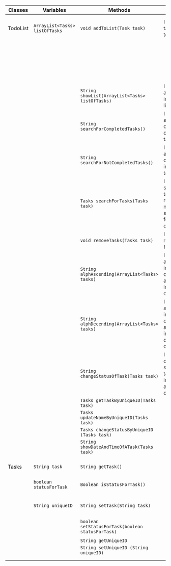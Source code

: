 | Classes  | Variables                      | Methods                                           | Scenarios                                                                                       | Outcomes                                                             |
|----------|--------------------------------|---------------------------------------------------|-------------------------------------------------------------------------------------------------|----------------------------------------------------------------------|
| TodoList | `ArrayList<Tasks> listOfTasks` | `void addToList(Task task)`                       | I want to add tasks to my todo list.                                                            | return that the item has been added to the list                      | // notes - Check if the size got bigger and that it contains the new added item
|          |                                |                                                   |                                                                                                 | Return that it was not possible to add the item to the list          |
|          |                                | `String showList(ArrayList<Tasks> listOfTasks)`   | I want to see all the tasks in my todo list.                                                    | Return what contains in the array                                    |
|          |                                | `String searchForCompletedTasks()`                | I want to be able to get only the complete tasks.                                               | Return all the completed tasks                                       |
|          |                                | `String searchForNotCompletedTasks()`             | I want to be able to get only the incomplete tasks                                              | Return all the incompleted tasks                                     |
|          |                                | `Tasks searchForTasks(Tasks task)`                | I want to search for a task and receive a message that says it wasn't found if it doesnt exist. | return true or false if it exsists or not and the status of the task |
|          |                                | `void removeTasks(Tasks task)`                    | I want to remove tasks from my list                                                             | returns that the taks got deleted                                    |
|          |                                | `String alphAscending(ArrayList<Tasks> tasks)`    | I want to see all the tasks in my list ordered alphabetically in ascending order                | Returns the list in ascending order                                  |
|          |                                | `String alphDecending(ArrayList<Tasks> tasks)`    | I want to see all the tasks in my list ordered alphabetically in descending order               | Returns the list in decending                                        |
|          |                                | `String changeStatusOfTask(Tasks task)`           | I want to change the status of a task between incomplete and complete.                          |                                                                      |
|          |                                | `Tasks getTaskByUniqueID(Tasks task)`             |                                                                                                 |                                                                      |
|          |                                | `Tasks updateNameByUniqueID(Tasks task)`          |                                                                                                 |                                                                      |
|          |                                | `Tasks changeStatusByUniqueID (Tasks task)`       |                                                                                                 |                                                                      |
|          |                                | `String showDateAndTimeOfATask(Tasks task)`       |                                                                                                 |                                                                      |
|          |                                |                                                   |                                                                                                 |                                                                      |
|          |                                |                                                   |                                                                                                 |                                                                      |
| Tasks    | `String task`                  | `String getTask()`                                |                                                                                                 | Returns the tasks                                                    |
|          | `boolean statusForTask`        | `Boolean isStatusForTask()`                       |                                                                                                 | Returns if the task is done or not                                   |
|          | `String uniqueID`              | `String setTask(String task)`                     |                                                                                                 | Sets the task variable                                               |
|          |                                | `boolean setStatusForTask(boolean statusForTask)` |                                                                                                 | Sets the boolean variable                                            |
|          |                                | `String getUniqueID`                              |                                                                                                 |                                                                      |
|          |                                | `String setUniqueID (String uniqueID)`            |                                                                                                 |                                                                      |
|          |                                |                                                   |                                                                                                 |                                                                      |
|          |                                |                                                   |                                                                                                 |                                                                      |
